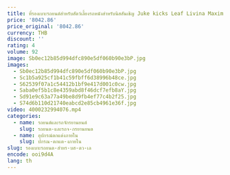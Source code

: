 ```yaml
---
title: ที่รองเบาะรถยนต์สำหรับสัตว์เลี้ยงรถหนังสำหรับนิสสันเชิญ Juke kicks Leaf Livina Maxima Murano NAVARA D40 2021 2020 2019 2018 2017 2016
price: '8042.86'
price_original: '8042.86'
currency: THB
discount: ''
rating: 4
volume: 92
image: Sb0ec12b85d994dfc890e5df060b90e3bP.jpg
images:
  - Sb0ec12b85d994dfc890e5df060b90e3bP.jpg
  - Sc1b5a925cf1b41c59fbff6d38996b48ce.jpg
  - S62539f07a1c54412b1bf9e417d001c0cw.jpg
  - Saba0ef5b1c8e4359abd8f46dcf7efb8aY.jpg
  - Sd91e9c63a77a49be8d9fb4ef77c4b2f25.jpg
  - S74d6b110d21740eabcd2e85cb4961e36f.jpg
video: 4000232994076.mp4
categories:
  - name: รถยนต์และรถจักรยานยนต์
    slug: รถยนต-และรถจ-กรยานยนต
  - name: อุปกรณ์ตกแต่งภายใน
    slug: ปกรณ-ตกแต-งภายใน
slug: รองเบาะรถยนต-สำหร-บส-ตว-เล
encode: ooi9d4A
lang: th
---
```

  
